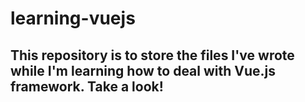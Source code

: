 # learning-vuejs
## This repository is to store the files I've wrote while I'm learning how to deal with Vue.js framework. Take a look!

